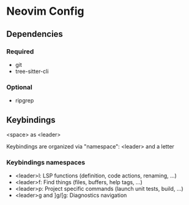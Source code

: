# Neovim Config

## Dependencies
### Required
- git
- tree-sitter-cli
### Optional
- ripgrep

## Keybindings
\<space\> as \<leader\>

Keybindings are organized via "namespace": \<leader\> and a letter

### Keybindings namespaces
- \<leader\>l: LSP functions (definition, code actions, renaming, ...)
- \<leader\>f: Find things (files, buffers, help tags, ...)
- \<leader\>p: Project specific commands (launch unit tests, build, ...)
- \<leader\>g and ]g/[g: Diagnostics navigation
